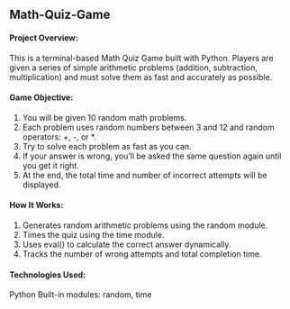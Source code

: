 ﻿<h2>Math-Quiz-Game</h2>

<h4>Project Overview:</h4>

This is a terminal-based Math Quiz Game built with Python.
Players are given a series of simple arithmetic problems (addition, subtraction, multiplication) and must solve them as fast and accurately as possible.

<h4>Game Objective:</h4>

1. You will be given 10 random math problems.
2. Each problem uses random numbers between 3 and 12 and random operators: +, -, or *.
3. Try to solve each problem as fast as you can.
4. If your answer is wrong, you’ll be asked the same question again until you get it right.
5. At the end, the total time and number of incorrect attempts will be displayed.

<h4>How It Works:</h4>

1. Generates random arithmetic problems using the random module.
2. Times the quiz using the time module.
3. Uses eval() to calculate the correct answer dynamically.
4. Tracks the number of wrong attempts and total completion time.

<h4>Technologies Used:</h4>
Python 
Built-in modules: random, time
